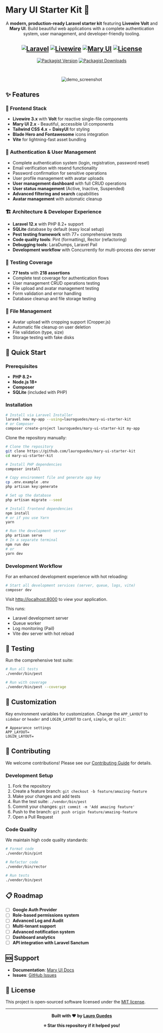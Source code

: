 # Mary UI Starter Kit 🚀

<div align="center">

A **modern, production-ready Laravel starter kit** featuring **Livewire Volt** and **Mary UI**. Build beautiful web applications with a complete authentication system, user management, and developer-friendly tooling.

[![Laravel](https://img.shields.io/badge/Laravel-12.x-red?style=flat&logo=laravel)](https://laravel.com)
[![Livewire](https://img.shields.io/badge/Livewire-3.x-purple?style=flat)](https://livewire.laravel.com)
[![Mary UI](https://img.shields.io/badge/Mary_UI-2.x-blue?style=flat)](https://mary-ui.com)
[![License](https://img.shields.io/badge/License-MIT-green?style=flat)](LICENSE)
--
[![Packagist Version](https://img.shields.io/packagist/v/lauroguedes/mary-ui-starter-kit?style=flat)](https://packagist.org/packages/lauroguedes/mary-ui-starter-kit)
[![Packagist Downloads](https://img.shields.io/packagist/dt/lauroguedes/mary-ui-starter-kit?style=flat)](https://packagist.org/packages/lauroguedes/mary-ui-starter-kit)

</br>

![demo_screenshot](https://github.com/user-attachments/assets/6005b127-2d3f-4c7e-a4fc-2dfc257faafb)

</div>

## ✨ Features

### 🎨 **Frontend Stack**
- **Livewire 3.x** with **Volt** for reactive single-file components
- **Mary UI 2.x** - Beautiful, accessible UI components
- **Tailwind CSS 4.x** + **DaisyUI** for styling
- **Blade Hero and Fontawesome** icons integration
- **Vite** for lightning-fast asset bundling

### 🔐 **Authentication & User Management**
- Complete authentication system (login, registration, password reset)
- Email verification with resend functionality
- Password confirmation for sensitive operations
- User profile management with avatar uploads
- **User management dashboard** with full CRUD operations
- **User status management** (Active, Inactive, Suspended)
- **Advanced filtering and search** capabilities
- **Avatar management** with automatic cleanup

### 🏗️ **Architecture & Developer Experience**
- **Laravel 12.x** with PHP 8.2+ support
- **SQLite** database by default (easy local setup)
- **Pest testing framework** with 77+ comprehensive tests
- **Code quality tools**: Pint (formatting), Rector (refactoring)
- **Debugging tools**: LaraDumps, Laravel Pail
- **Development workflow** with Concurrently for multi-process dev server

### 🧪 **Testing Coverage**
- **77 tests** with **218 assertions**
- Complete test coverage for authentication flows
- User management CRUD operations testing
- File upload and avatar management testing
- Form validation and error handling
- Database cleanup and file storage testing

### 📁 **File Management**
- Avatar upload with cropping support (Cropper.js)
- Automatic file cleanup on user deletion
- File validation (type, size)
- Storage testing with fake disks

## 🚀 Quick Start

### Prerequisites
- **PHP 8.2+**
- **Node.js 18+**
- **Composer**
- **SQLite** (included with PHP)

### Installation

```bash
# Install via Laravel Installer
laravel new my-app --using=lauroguedes/mary-ui-starter-kit
# or Composer
composer create-project lauroguedes/mary-ui-starter-kit my-app
```

Clone the repository manually:
```bash
# Clone the repository
git clone https://github.com/lauroguedes/mary-ui-starter-kit
cd mary-ui-starter-kit

# Install PHP dependencies
composer install

# Copy environment file and generate app key
cp .env.example .env
php artisan key:generate

# Set up the database
php artisan migrate --seed

# Install frontend dependencies
npm install
# or if you use Yarn
yarn

# Run the development server
php artisan serve
# In a separate terminal
npm run dev
# or
yarn dev
```

### Development Workflow

For an enhanced development experience with hot reloading:

```bash
# Start all development services (server, queue, logs, vite)
composer dev
```

Visit [http://localhost:8000](http://localhost:8000) to view your application.

This runs:
- Laravel development server
- Queue worker
- Log monitoring (Pail)
- Vite dev server with hot reload

## 🧪 Testing

Run the comprehensive test suite:

```bash
# Run all tests
./vendor/bin/pest

# Run with coverage
./vendor/bin/pest --coverage
```

## 🔧 Customization

Key environment variables for customization. Change the `APP_LAYOUT` to `sidebar` or `header` and `LOGIN_LAYOUT` to `card`, `simple`, or `split`:

```env
# Appearance settings
APP_LAYOUT=
LOGIN_LAYOUT=
```

## 🤝 Contributing

We welcome contributions! Please see our [Contributing Guide](CONTRIBUTING.md) for details.

### Development Setup

1. Fork the repository
2. Create a feature branch: `git checkout -b feature/amazing-feature`
3. Make your changes and add tests
4. Run the test suite: `./vendor/bin/pest`
5. Commit your changes: `git commit -m 'Add amazing feature'`
6. Push to the branch: `git push origin feature/amazing-feature`
7. Open a Pull Request

### Code Quality

We maintain high code quality standards:

```bash
# Format code
./vendor/bin/pint

# Refactor code
./vendor/bin/rector

# Run tests
./vendor/bin/pest
```

## 📋 Roadmap

- [ ] **Google Auth Provider**
- [ ] **Role-based permissions system**
- [ ] **Advanced Log and Audit**
- [ ] **Multi-tenant support**
- [ ] **Advanced notification system**
- [ ] **Dashboard analytics**
- [ ] **API integration with Laravel Sanctum**

## 🆘 Support

- **Documentation**: [Mary UI Docs](https://mary-ui.com)
- **Issues**: [GitHub Issues](https://github.com/lauroguedes/mary-ui-starter-kit/issues)

## 📝 License

This project is open-sourced software licensed under the [MIT license](LICENSE).

---

<div align="center">

**Built with ❤️ by [Lauro Guedes](https://lauroguedes.dev)**

**⭐ Star this repository if it helped you!**

</div>
